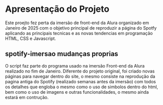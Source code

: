 # Apresentação do Projeto

Este proejto fez perta da imersão de front-end da Alura organizado em Janeiro de 2025 com o objetivo principal de reproduzir a página do Spotfy aplicando as principais tecnicas e as novas tendencias em programação HTML, CSS e Javascript.

## spotify-imersao mudanças proprias

O script faz parte do programa usado na imersão Front-end da Alura realizado no fim de Janeiro.
Diferente do projeto original, foi criado novas páginas para navegar dentro do site, o mesmo consiste na reprodução da pagina antiga do Spotify (realizado semanas antes da imersão) com todos os detalhes que engloba o mesmo como o uso de simbolos dentro do html, bem como o uso de imagens e outras funcionalidades, o mesmo ainda estará em contrução.
